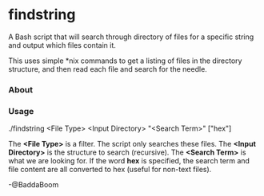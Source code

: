 # findstring

A Bash script that will search through  directory of files for a specific string and output which files contain it.

This uses simple \*nix commands to get a listing of files in the directory structure, and then read each file and search for the needle.

### **About**
### **Usage**
./findstring \<File Type\> \<Input Directory\> "\<Search Term\>" \["hex"\]

The **\<File Type\>** is a filter. The script only searches these files.
The **\<Input Directory\>** is the structure to search (recursive).
The **\<Search Term\>** is what we are looking for.
If the word **hex** is specified, the search term and file content are all converted to hex (useful for non-text files).

-@BaddaBoom
